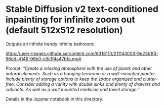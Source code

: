 # Stable Diffusion v2 text-conditioned inpainting for infinite zoom out (default 512x512 resolution)

Outputs an infinite trendy infinite bathroom:

https://user-images.githubusercontent.com/6318110/211144003-9e23b1f4-96dd-4146-96b0-c8c1f4a47bfa.mp4

Prompt: *"Create a relaxing atmosphere with the use of plants and other natural elements. Such as a hanging terrarium or a wall-mounted planter. Include plenty of storage options to keep the space organized and clutter-free. Consider adding a vanity with double sinks and plenty of drawers and cabinets. As well as a wall mounted medicine and towel storage."*

Details in the Jupyter notebook in this directory.
